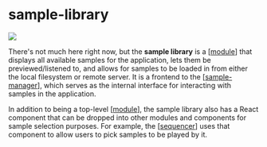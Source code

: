 # sample-library

![](https://i.ameo.link/8xl.png)

There's not much here right now, but the **sample library** is a [[module]] that displays all available samples for the application, lets them be previewed/listened to, and allows for samples to be loaded in from either the local filesystem or remote server.  It is a frontend to the [[sample-manager]], which serves as the internal interface for interacting with samples in the application.

In addition to being a top-level [[module]], the sample library also has a React component that can be dropped into other modules and components for sample selection purposes.  For example, the [[sequencer]] uses that component to allow users to pick samples to be played by it.

[//begin]: # "Autogenerated link references for markdown compatibility"
[module]: module "web synth modules"
[sample-manager]: sample-manager "sample-manager"
[sequencer]: sequencer "sequencer"
[//end]: # "Autogenerated link references"
